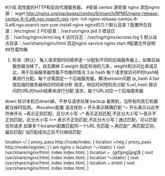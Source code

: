 #介绍
高性能的HTTP和反向代理服务器。
#安装
centos 源安装 nginx
添加nginx源：
wget http://nginx.org/packages/centos/6/noarch/RPMS/nginx-release-centos-6-0.el6.ngx.noarch.rpm
rpm -ivh nginx-release-centos-6-0.el6.ngx.noarch.rpm
yum install nginx
nginx的几个默认目录
1 配置所在目录：/etc/nginx/
2 PID目录：/var/run/nginx.pid
3 错误日志：/var/log/nginx/error.log
4 访问日志：/var/log/nginx/access.log
5 默认站点目录：/usr/share/nginx/html
启动nginx
service nginx start
#配置文件说明
##负载均衡
1. 轮询（默认）
每人请求按时间顺序逐一分配到不同的后端服务器上，如果后端服务器当掉了，自去踢掉
2.weight
指定轮询的几率，wegiht和访问比率成正比，用于后端服务器性能不均衡的情况
3.ip hash
每个请求按访问IP的hash结果进行分配，每个访客固定一个后端服务器，解决session问题
ip_hash
4.fair
按后端的服务器响应时间来分析 请求，响应时间短的先分配
5.url_hash
按访问的URL的hash结果来进行分配 请求，每个URL对应一个后端服务器

down 标识本机已down掉，不参与请求处理
backup 备用机，当所有的其它机器都当掉时启用。
#location配置
语法规则
= 开头表示精确匹配
^~ 开头表示以此字符串开头
~表示正则匹配，区分大小写
~* 表示正则匹配,不区分大小写
!~表示不正则匹配，区分大小写
!~* 表示不正则匹配,不区分大小写
/ 通过匹配，可以匹配任何请求
如果多个location配置匹配同一个URL
先匹配 =,再匹配^`,再匹配正则，最后匹配/
当匹配成功之后不行继续匹配

location =/ {
       proxy_pass http://node/index;
    }
    location =/reg {
       proxy_pass http://node/register;
    }
    I am nginx c
 location ^~/static/ {
      root /usr/share/nginx/html;
     index index.html;
    }
     location  ~ \.(gif|png|jpg)$ {
      root /usr/share/nginx/html;
     index index.html;
    }
     location ^~/static/ {
          root /usr/share/nginx/html;
         index index.html;
        }
        location ~\.shtml {
              root /usr/share/nginx/html;
             index index.html;
            }